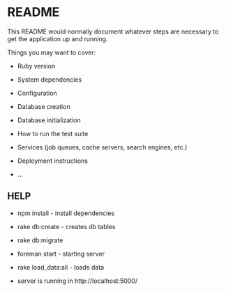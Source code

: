 # README

This README would normally document whatever steps are necessary to get the
application up and running.

Things you may want to cover:

* Ruby version

* System dependencies

* Configuration

* Database creation

* Database initialization

* How to run the test suite

* Services (job queues, cache servers, search engines, etc.)

* Deployment instructions

* ...

## HELP

* npm install - install dependencies
* rake db:create - creates db tables
* rake db:migrate 
* foreman start - starting server
* rake load_data:all - loads data

* server is running in http://localhost:5000/